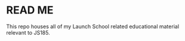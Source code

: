 # READ ME #

This repo houses all of my Launch School related educational material relevant to JS185.

